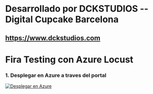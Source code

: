 # Desarrollado por DCKSTUDIOS -- Digital Cupcake Barcelona
## https://www.dckstudios.com


# Fira Testing con Azure Locust

### 1. Desplegar en Azure a traves del portal

[![Desplegar en Azure](https://aka.ms/deploytoazurebutton)](https://portal.azure.com/#create/Microsoft.Template/uri/https://github.com/dckstudios/azuretesting/blob/5b4c3bc6cbf3433f086d3fbaa0fccff9ce44722e/azuredeploy.json)




